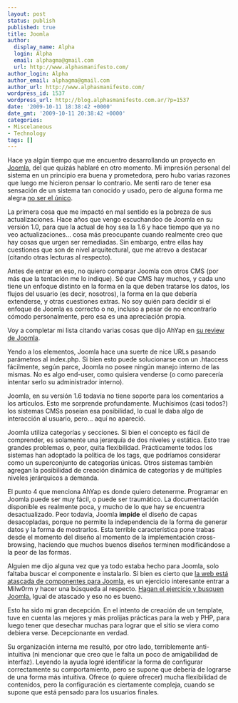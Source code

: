 ```yaml
---
layout: post
status: publish
published: true
title: Joomla
author:
  display_name: Alpha
  login: Alpha
  email: alphagma@gmail.com
  url: http://www.alphasmanifesto.com/
author_login: Alpha
author_email: alphagma@gmail.com
author_url: http://www.alphasmanifesto.com/
wordpress_id: 1537
wordpress_url: http://blog.alphasmanifesto.com.ar/?p=1537
date: '2009-10-11 18:38:42 +0000'
date_gmt: '2009-10-11 20:38:42 +0000'
categories:
- Miscelaneous
- Technology
tags: []
---
```


<span style="background-color: #ffffff;">Hace ya algún tiempo que me encuentro desarrollando un proyecto en [Joomla](http://www.joomla.org/), del que quizás hablaré en otro momento. Mi impresión personal del sistema en un principio era buena y prometedora, pero hubo varias razones que luego me hicieron pensar lo contrario. Me sentí raro de tener esa sensación de un sistema tan conocido y usado, pero de alguna forma me alegra [no ser el único](http://www.google.com/search?q=joomla+(sucks+|+stinks)).</span>

La primera cosa que me impactó en mal sentido es la pobreza de sus actualizaciones. Hace años que vengo escuchandoo de Joomla en su versión 1.0, para que la actual de hoy sea la 1.6 y hace tiempo que ya no veo actualizaciones... cosa más preocupante cuando realmente creo que hay cosas que urgen ser remediadas. Sin embargo, entre ellas hay cuestiones que son de nivel arquitectural, que me atrevo a destacar (citando otras lecturas al respecto).

Antes de entrar en eso, no quiero comparar Joomla con otros CMS (por más que la tentación me lo indique). Sé que CMS hay muchos, y cada uno tiene un enfoque distinto en la forma en la que deben tratarse los datos, los flujos del usuario (es decir, nosotros), la forma en la que debería extenderse, y otras cuestiones extras. No soy quién para decidir si el enfoque de Joomla es correcto o no, incluso a pesar de no encontrarlo cómodo personalmente, pero esa es una apreciación propia.

Voy a completar mi lista citando varias cosas que dijo AhYap en [su review de Joomla](http://www.ahyap.com/blog/joomla-sucks.php).

Yendo a los elementos, Joomla hace una suerte de nice  URLs pasando parámetros al index.php. Si bien esto puede solucionarse con un .htaccess fácilmente, según parce, Joomla no posee ningún manejo interno de las mismas. No es algo end-user, como quisiera venderse (o como parecería intentar serlo su administrador interno).

Joomla, en su versión 1.6 todavía no tiene soporte para los comentarios a los artículos. Esto me sorprende profundamente. Muchísimos (casi todos?) los sistemas CMSs poseían esa posibilidad, lo cual le daba algo de interacción al usuario, pero... aquí no apareció.

Joomla utiliza categorías y secciones. Si bien el concepto es fácil de comprender, es solamente una jerarquía de dos niveles y estática. Esto trae grandes problemas o, peor, quita flexibilidad. Prácticamente todos los sistemas han adoptado la política de los tags, que podríamos considerar como un superconjunto de categorías únicas. Otros sistemas también agregan la posibilidad de creación dinámica de categorías y de múltiples niveles jerárquicos a demanda.

El punto 4 que menciona AhYap es donde quiero detenerme. Programar en Joomla puede ser muy fácil, o puede ser traumático. La documentación disponible es realmente poca, y mucho de lo que hay se encuentra desactualizado. Peor todavía, Joomla **impide** el diseño de capas desacopladas, porque no permite la independencia de la forma de generar datos y la forma de mostrarlos. Esta terrible característica pone trabas desde el momento del diseño al momento de la implementación cross-browsing, haciendo que muchos buenos diseños terminen modificándose a la peor de las formas.

Alguien me dijo alguna vez que ya todo estaba hecho para Joomla, solo faltaba buscar el componente e instalarlo. Si bien es cierto que [la web está atascada de componentes para Joomla](http://www.google.com.ar/search?q=joomla+component), es un ejercicio interesante entrar a Milw0rm y hacer una búsqueda al respecto. [Hagan el ejercicio y busquen Joomla.](http://milw0rm.com/search.php) Igual de atascado y eso no es bueno.

Esto ha sido mi gran decepción. En el intento de creación de un template, tuve en cuenta las mejores y más prolijas prácticas para la web y PHP, para luego tener que desechar muchas para lograr que el sitio se viera como debiera verse. Decepcionante en verdad.

Su organización interna me resultó, por otro lado, terriblemente anti-intuitiva (ni mencionar que creo que le falta un poco de amigabilidad de interfaz). Leyendo la ayuda logré identificar la forma de configurar correctamente su comportamiento, pero se supone que debería de lograrse de una forma más intuitiva. Ofrece (o quiere ofrecer) mucha flexibilidad de contenidos, pero la configuración es ciertamente compleja, cuando se supone que está pensado para los usuarios finales.
